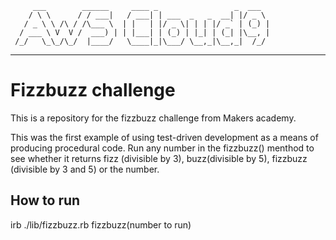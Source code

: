         ___        ______     ____ _                 _  ___  
        / \ \      / / ___|   / ___| | ___  _   _  __| |/ _ \ 
       / _ \ \ /\ / /\___ \  | |   | |/ _ \| | | |/ _` | (_) |
      / ___ \ V  V /  ___) | | |___| | (_) | |_| | (_| |\__, |
     /_/   \_\_/\_/  |____/   \____|_|\___/ \__,_|\__,_|  /_/ 
 ----------------------------------------------------------------- 
 # Fizzbuzz challenge # 
 
 This is a repository for the fizzbuzz challenge from Makers academy. 
 
 This was the first example of using test-driven development as a means of producing procedural code. 
 Run any number in the fizzbuzz() menthod to see whether it returns fizz (divisible by 3), buzz(divisible by 5), fizzbuzz (divisible by 3 and 5) or the number. 
 
 ## How to run ##
 irb ./lib/fizzbuzz.rb
 fizzbuzz(number to run)
 
 


